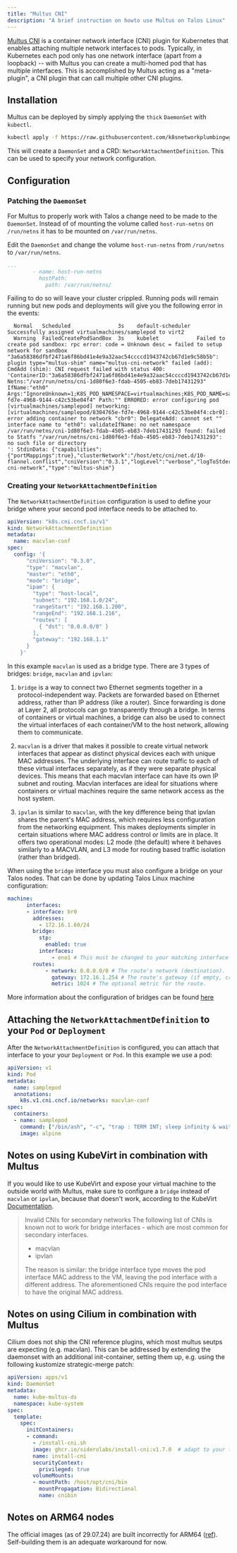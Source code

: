 ```yaml
---
title: "Multus CNI"
description: "A brief instruction on howto use Multus on Talos Linux"
---
```


[Multus CNI](https://github.com/k8snetworkplumbingwg/multus-cni) is a container network interface (CNI) plugin for Kubernetes that enables attaching multiple network interfaces to pods.
Typically, in Kubernetes each pod only has one network interface (apart from a loopback) -- with Multus you can create a multi-homed pod that has multiple interfaces.
This is accomplished by Multus acting as a "meta-plugin", a CNI plugin that can call multiple other CNI plugins.

## Installation

Multus can be deployed by simply applying the `thick` `DaemonSet` with `kubectl`.

```bash
kubectl apply -f https://raw.githubusercontent.com/k8snetworkplumbingwg/multus-cni/master/deployments/multus-daemonset-thick.yml
```

This will create a `DaemonSet` and a CRD: `NetworkAttachmentDefinition`.
This can be used to specify your network configuration.

## Configuration

### Patching the `DaemonSet`

For Multus to properly work with Talos a change need to be made to the `DaemonSet`.
Instead of of mounting the volume called `host-run-netns` on `/run/netns` it has to be mounted on `/var/run/netns`.

Edit the `DaemonSet` and change the volume `host-run-netns` from `/run/netns` to `/var/run/netns`.

```yaml
...
        - name: host-run-netns
          hostPath:
            path: /var/run/netns/
```

Failing to do so will leave your cluster crippled.
Running pods will remain running but new pods and deployments will give you the following error in the events:

```text
  Normal   Scheduled               3s    default-scheduler  Successfully assigned virtualmachines/samplepod to virt2
  Warning  FailedCreatePodSandBox  3s    kubelet            Failed to create pod sandbox: rpc error: code = Unknown desc = failed to setup network for sandbox "3a6a58386dfbf2471a6f86bd41e4e9a32aac54ccccd1943742cb67d1e9c58b5b": plugin type="multus-shim" name="multus-cni-network" failed (add): CmdAdd (shim): CNI request failed with status 400: 'ContainerID:"3a6a58386dfbf2471a6f86bd41e4e9a32aac54ccccd1943742cb67d1e9c58b5b" Netns:"/var/run/netns/cni-1d80f6e3-fdab-4505-eb83-7deb17431293" IfName:"eth0" Args:"IgnoreUnknown=1;K8S_POD_NAMESPACE=virtualmachines;K8S_POD_NAME=samplepod;K8S_POD_INFRA_CONTAINER_ID=3a6a58386dfbf2471a6f86bd41e4e9a32aac54ccccd1943742cb67d1e9c58b5b;K8S_POD_UID=8304765e-fd7e-4968-9144-c42c53be04f4" Path:"" ERRORED: error configuring pod [virtualmachines/samplepod] networking: [virtualmachines/samplepod/8304765e-fd7e-4968-9144-c42c53be04f4:cbr0]: error adding container to network "cbr0": DelegateAdd: cannot set "" interface name to "eth0": validateIfName: no net namespace /var/run/netns/cni-1d80f6e3-fdab-4505-eb83-7deb17431293 found: failed to Statfs "/var/run/netns/cni-1d80f6e3-fdab-4505-eb83-7deb17431293": no such file or directory
': StdinData: {"capabilities":{"portMappings":true},"clusterNetwork":"/host/etc/cni/net.d/10-flannel.conflist","cniVersion":"0.3.1","logLevel":"verbose","logToStderr":true,"name":"multus-cni-network","type":"multus-shim"}
```

### Creating your `NetworkAttachmentDefinition`

The `NetworkAttachmentDefinition` configuration is used to define your bridge where your second pod interface needs to be attached to.

```yaml
apiVersion: "k8s.cni.cncf.io/v1"
kind: NetworkAttachmentDefinition
metadata:
  name: macvlan-conf
spec:
  config: '{
      "cniVersion": "0.3.0",
      "type": "macvlan",
      "master": "eth0",
      "mode": "bridge",
      "ipam": {
        "type": "host-local",
        "subnet": "192.168.1.0/24",
        "rangeStart": "192.168.1.200",
        "rangeEnd": "192.168.1.216",
        "routes": [
          { "dst": "0.0.0.0/0" }
        ],
        "gateway": "192.168.1.1"
      }
    }'
```

In this example `macvlan` is used as a bridge type.
There are 3 types of bridges: `bridge`, `macvlan` and `ipvlan`:

1. `bridge` is a way to connect two Ethernet segments together in a protocol-independent way.
   Packets are forwarded based on Ethernet address, rather than IP address (like a router).
   Since forwarding is done at Layer 2, all protocols can go transparently through a bridge.
   In terms of containers or virtual machines, a bridge can also be used to connect the virtual interfaces of each container/VM to the host network, allowing them to communicate.

2. `macvlan` is a driver that makes it possible to create virtual network interfaces that appear as distinct physical devices each with unique MAC addresses.
  The underlying interface can route traffic to each of these virtual interfaces separately, as if they were separate physical devices.
  This means that each macvlan interface can have its own IP subnet and routing.
  Macvlan interfaces are ideal for situations where containers or virtual machines require the same network access as the host system.

3. `ipvlan` is similar to `macvlan`, with the key difference being that ipvlan shares the parent's MAC address, which requires less configuration from the networking equipment.
   This makes deployments simpler in certain situations where MAC address control or limits are in place.
   It offers two operational modes: L2 mode (the default) where it behaves similarly to a MACVLAN, and L3 mode for routing based traffic isolation (rather than bridged).

When using the `bridge` interface you must also configure a bridge on your Talos nodes.
That can be done by updating Talos Linux machine configuration:

```yaml
machine:
      interfaces:
      - interface: br0
        addresses:
          - 172.16.1.60/24
        bridge:
          stp:
            enabled: true
          interfaces:
              - eno1 # This must be changed to your matching interface name
        routes:
            - network: 0.0.0.0/0 # The route's network (destination).
              gateway: 172.16.1.254 # The route's gateway (if empty, creates link scope route).
              metric: 1024 # The optional metric for the route.
```

More information about the configuration of bridges can be found [here](https://github.com/k8snetworkplumbingwg/multus-cni/tree/master/docs)

## Attaching the `NetworkAttachmentDefinition` to your `Pod` or `Deployment`

After the `NetworkAttachmentDefinition` is configured, you can attach that interface to your your `Deployment` or `Pod`.
In this example we use a pod:

```yaml
apiVersion: v1
kind: Pod
metadata:
  name: samplepod
  annotations:
    k8s.v1.cni.cncf.io/networks: macvlan-conf
spec:
  containers:
  - name: samplepod
    command: ["/bin/ash", "-c", "trap : TERM INT; sleep infinity & wait"]
    image: alpine
```

## Notes on using KubeVirt in combination with Multus

If you would like to use KubeVirt and expose your virtual machine to the outside world with Multus, make sure to configure a `bridge` instead of `macvlan` or `ipvlan`, because that doesn't work, according to the KubeVirt [Documentation](https://kubevirt.io/user-guide/virtual_machines/interfaces_and_networks/#invalid-cnis-for-secondary-networks).

> Invalid CNIs for secondary networks
> The following list of CNIs is known not to work for bridge interfaces - which are most common for secondary interfaces.
>
> * macvlan
> * ipvlan
>
> The reason is similar: the bridge interface type moves the pod interface MAC address to the VM, leaving the pod interface with a different address.
> The aforementioned CNIs require the pod interface to have the original MAC address.

## Notes on using Cilium in combination with Multus

Cilium does not ship the CNI reference plugins, which most multus seutps are expecting (e.g. macvlan).
This can be addressed by extending the daemonset with an additional init-container, setting them up, e.g. using the following kustomize strategic-merge patch:

```yaml
apiVersion: apps/v1
kind: DaemonSet
metadata:
  name: kube-multus-ds
  namespace: kube-system
spec:
  template:
    spec:
      initContainers:
      - command:
        - /install-cni.sh
        image: ghcr.io/siderolabs/install-cni:v1.7.0  # adapt to your talos version
        name: install-cni
        securityContext:
          privileged: true
        volumeMounts:
        - mountPath: /host/opt/cni/bin
          mountPropagation: Bidirectional
          name: cnibin
```

## Notes on ARM64 nodes

The official images (as of 29.07.24) are built incorrectly for ARM64 ([ref](https://github.com/k8snetworkplumbingwg/multus-cni/issues/1251)).
Self-building them is an adequate workaround for now.
